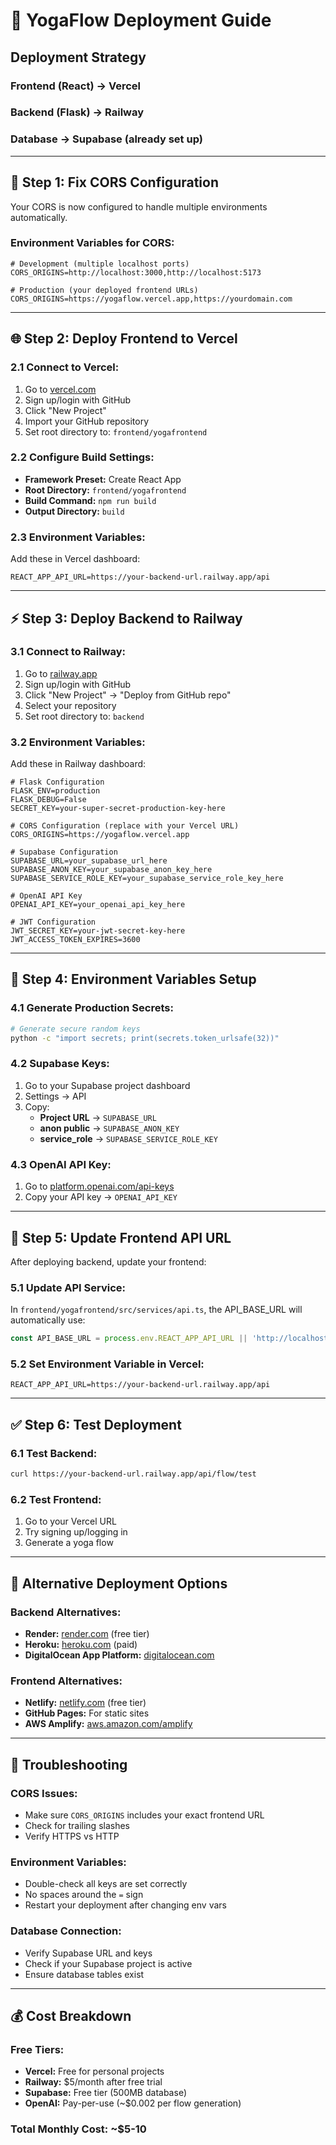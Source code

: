 # 🚀 YogaFlow Deployment Guide

## **Deployment Strategy**

### **Frontend (React) → Vercel**
### **Backend (Flask) → Railway**
### **Database → Supabase (already set up)**

---

## **🔧 Step 1: Fix CORS Configuration**

Your CORS is now configured to handle multiple environments automatically.

### **Environment Variables for CORS:**
```env
# Development (multiple localhost ports)
CORS_ORIGINS=http://localhost:3000,http://localhost:5173

# Production (your deployed frontend URLs)
CORS_ORIGINS=https://yogaflow.vercel.app,https://yourdomain.com
```

---

## **🌐 Step 2: Deploy Frontend to Vercel**

### **2.1 Connect to Vercel:**
1. Go to [vercel.com](https://vercel.com)
2. Sign up/login with GitHub
3. Click "New Project"
4. Import your GitHub repository
5. Set root directory to: `frontend/yogafrontend`

### **2.2 Configure Build Settings:**
- **Framework Preset:** Create React App
- **Root Directory:** `frontend/yogafrontend`
- **Build Command:** `npm run build`
- **Output Directory:** `build`

### **2.3 Environment Variables:**
Add these in Vercel dashboard:
```env
REACT_APP_API_URL=https://your-backend-url.railway.app/api
```

---

## **⚡ Step 3: Deploy Backend to Railway**

### **3.1 Connect to Railway:**
1. Go to [railway.app](https://railway.app)
2. Sign up/login with GitHub
3. Click "New Project" → "Deploy from GitHub repo"
4. Select your repository
5. Set root directory to: `backend`

### **3.2 Environment Variables:**
Add these in Railway dashboard:
```env
# Flask Configuration
FLASK_ENV=production
FLASK_DEBUG=False
SECRET_KEY=your-super-secret-production-key-here

# CORS Configuration (replace with your Vercel URL)
CORS_ORIGINS=https://yogaflow.vercel.app

# Supabase Configuration
SUPABASE_URL=your_supabase_url_here
SUPABASE_ANON_KEY=your_supabase_anon_key_here
SUPABASE_SERVICE_ROLE_KEY=your_supabase_service_role_key_here

# OpenAI API Key
OPENAI_API_KEY=your_openai_api_key_here

# JWT Configuration
JWT_SECRET_KEY=your-jwt-secret-key-here
JWT_ACCESS_TOKEN_EXPIRES=3600
```

---

## **🔐 Step 4: Environment Variables Setup**

### **4.1 Generate Production Secrets:**
```bash
# Generate secure random keys
python -c "import secrets; print(secrets.token_urlsafe(32))"
```

### **4.2 Supabase Keys:**
1. Go to your Supabase project dashboard
2. Settings → API
3. Copy:
   - **Project URL** → `SUPABASE_URL`
   - **anon public** → `SUPABASE_ANON_KEY`
   - **service_role** → `SUPABASE_SERVICE_ROLE_KEY`

### **4.3 OpenAI API Key:**
1. Go to [platform.openai.com/api-keys](https://platform.openai.com/api-keys)
2. Copy your API key → `OPENAI_API_KEY`

---

## **🔄 Step 5: Update Frontend API URL**

After deploying backend, update your frontend:

### **5.1 Update API Service:**
In `frontend/yogafrontend/src/services/api.ts`, the API_BASE_URL will automatically use:
```typescript
const API_BASE_URL = process.env.REACT_APP_API_URL || 'http://localhost:5000/api';
```

### **5.2 Set Environment Variable in Vercel:**
```env
REACT_APP_API_URL=https://your-backend-url.railway.app/api
```

---

## **✅ Step 6: Test Deployment**

### **6.1 Test Backend:**
```bash
curl https://your-backend-url.railway.app/api/flow/test
```

### **6.2 Test Frontend:**
1. Go to your Vercel URL
2. Try signing up/logging in
3. Generate a yoga flow

---

## **🚀 Alternative Deployment Options**

### **Backend Alternatives:**
- **Render:** [render.com](https://render.com) (free tier)
- **Heroku:** [heroku.com](https://heroku.com) (paid)
- **DigitalOcean App Platform:** [digitalocean.com](https://digitalocean.com)

### **Frontend Alternatives:**
- **Netlify:** [netlify.com](https://netlify.com) (free tier)
- **GitHub Pages:** For static sites
- **AWS Amplify:** [aws.amazon.com/amplify](https://aws.amazon.com/amplify)

---

## **🔧 Troubleshooting**

### **CORS Issues:**
- Make sure `CORS_ORIGINS` includes your exact frontend URL
- Check for trailing slashes
- Verify HTTPS vs HTTP

### **Environment Variables:**
- Double-check all keys are set correctly
- No spaces around the `=` sign
- Restart your deployment after changing env vars

### **Database Connection:**
- Verify Supabase URL and keys
- Check if your Supabase project is active
- Ensure database tables exist

---

## **💰 Cost Breakdown**

### **Free Tiers:**
- **Vercel:** Free for personal projects
- **Railway:** $5/month after free trial
- **Supabase:** Free tier (500MB database)
- **OpenAI:** Pay-per-use (~$0.002 per flow generation)

### **Total Monthly Cost: ~$5-10**
